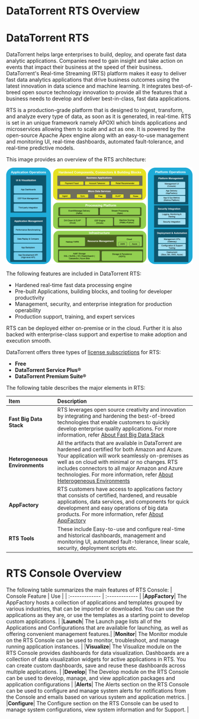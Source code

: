 DataTorrent RTS Overview
================================================================================

# DataTorrent RTS
DataTorrent helps large enterprises to build, deploy, and operate fast data analytic applications. Companies need to gain insight and take action on events that impact their business at the speed of their business.  DataTorrent's Real-time Streaming (RTS) platform makes it easy to deliver fast data analytics applications that drive business outcomes using the latest innovation in data science and machine learning. It integrates best-of-breed open source technology innovation to provide all the features that a business needs to develop and deliver best-in-class, fast data applications.

RTS is a production-grade platform that is designed to ingest, transform, and analyze every type of data, as soon as it is generated, in real-time. RTS is set in an unique framework namely APOXI which binds applications and microservices allowing them to scale and act as one. It is powered by the open-source Apache Apex engine along with an easy-to-use management and monitoring UI, real-time dashboards, automated fault-tolerance, and real-time predictive models.

This image provides an overview of the RTS architecture:

![DataTorrent RTS Architecture](images/rts/DT_Architecture_image.png)

The following features are included in DataTorrent RTS:
- Hardened real-time fast data processing engine
- Pre-built Applications, building blocks, and tooling for developer productivity
- Management, security, and enterprise integration for production operability
- Production support, training, and expert services

RTS can be deployed either on-premise or in the cloud. Further it is also backed with enterprise-class support and expertise to make adoption and execution smooth.

DataTorrent offers three types of [license subscriptions](Licensing.md) for RTS:
- **Free**
- **DataTorrent Service Plus®**
- **DataTorrent Premium Suite®**  

The following table describes the major elements in RTS:

| Item | Description|
| :------------- | :------------- |
| **Fast Big Data Stack**      | RTS leverages open source creativity and innovation by integrating and hardening the best-of-breed technologies that enable customers to quickly develop enterprise quality applications. For more information, refer [About Fast Big Data Stack](fast_big_data_stack.md)      |**Apoxi**| APOXI is the RTS framework that helps develop and operate big data products by stitching together data services. APOXI includes all the glue logic, registries, metrics platform, and application backplane required to get to production quickly. For more information, refer [About Apoxi](apoxi.md)|
| **Heterogeneous Environments** | All the artifacts that are available in DataTorrent are hardened and certified for both Amazon and Azure. Your application will work seamlessly on-premises as well as on cloud with minimal or no changes. RTS includes connectors to all major Amazon and Azure technologies. For more information, refer [About Heterogeneous Environments](heterogeneous_env.md)|
| **AppFactory** | RTS customers have access to applications factory that consists of certified, hardened, and reusable applications, data services, and components for quick development and easy operations of big data products. For more information, refer [About AppFactory](app_factory.md)|
| **RTS Tools** | These include Easy-to-use and configure real-time and historical dashboards, management and monitoring UI, automated fault-tolerance, linear scale, security, deployment scripts etc. |

# RTS Console Overview

The following table summarizes the main features of RTS Console:
| Console Feature | Use   |
| :------------- | :------------- |
|**AppFactory**| The AppFactory hosts a collection of applications and templates grouped by various industries, that can be imported or downloaded. You can use the applications as they are, or use the templates as a starting point to develop custom applications.  |
|**Launch**| The Launch page lists all of the Applications and Configurations that are available for launching, as well as offering convenient management features.|
|**Monitor**| The Monitor module on the RTS Console can be used to monitor, troubleshoot, and manage running application instances. |
|**Visualize**| The Visualize module on the RTS Console provides dashboards for data visualization. Dashboards are a collection of data visualization widgets for active applications in RTS. You can create custom dashboards, save and reuse these dashboards across multiple applications. |
|**Develop**| The Develop module on the RTS Console can be used to develop, manage, and view application packages and application configurations |
|**Alerts**| The Alerts section on the RTS Console can be used to configure and manage system alerts for notifications from the Console and emails based on various system and application metrics. |
|**Configure**| The Configure section on the RTS Console can be used to manage system configurations, view system information and for Support.  |
